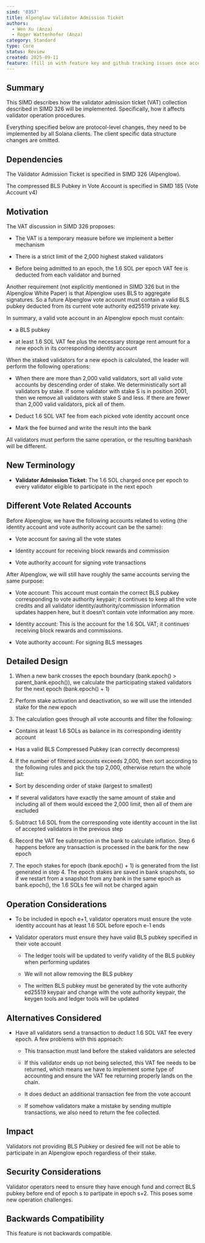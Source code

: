 ```yaml
---
simd: '0357'
title: Alpenglow Validator Admission Ticket
authors:
  - Wen Xu (Anza)
  - Roger Wattenhofer (Anza)
category: Standard
type: Core
status: Review
created: 2025-09-11
feature: (fill in with feature key and github tracking issues once accepted)
---
```


## Summary

This SIMD describes how the validator admission ticket (VAT) collection
described in SIMD 326 will be implemented. Specifically, how it affects
validator operation procedures.

Everything specified below are protocol-level changes, they need to be
implemented by all Solana clients. The client specific data structure
changes are omitted.

## Dependencies

The Validator Admission Ticket is specified in SIMD 326 (Alpenglow).

The compressed BLS Pubkey in Vote Account is specified in SIMD 185 (Vote
Account v4)

## Motivation

The VAT discussion in SIMD 326 proposes:

- The VAT is a temporary measure before we implement a better mechanism

- There is a strict limit of the 2,000 highest staked validators

- Before being admitted to an epoch, the 1.6 SOL per epoch VAT fee is deducted
  from each validator and burned

Another requirement (not explicitly mentioned in SIMD 326 but in the Alpenglow
White Paper) is that Alpenglow uses BLS to aggregate signatures. So a future
Alpenglow vote account must contain a valid BLS pubkey deducted from its
current vote authority ed25519 private key.

In summary, a valid vote account in an Alpenglow epoch must contain:

- a BLS pubkey

- at least 1.6 SOL VAT fee plus the necessary storage rent amount for a new
epoch in its corresponding identity account

When the staked validators for a new epoch is calculated, the leader will
perform the following operations:

- When there are more than 2,000 valid validators, sort all valid vote accounts
by descending order of stake. We deterministically sort all validators by
stake. If some validator with stake S is in position 2001, then we remove all
validators with stake S and less. If there are fewer than 2,000 valid
validators, pick all of them.

- Deduct 1.6 SOL VAT fee from each picked vote identity account once

- Mark the fee burned and write the result into the bank

All validators must perform the same operation, or the resulting bankhash will
be different.

## New Terminology

- **Validator Admission Ticket**: The 1.6 SOL charged once per epoch to every
validator eligible to participate in the next epoch

## Different Vote Related Accounts

Before Alpenglow, we have the following accounts related to voting (the
identity account and vote authority account can be the same):

- Vote account for saving all the vote states

- Identity account for receiving block rewards and commission

- Vote authority account for signing vote transactions

After Alpenglow, we will still have roughly the same accounts serving the same
purpose:

- Vote account: This account must contain the correct BLS pubkey corresponding
to vote authority keypair; it continues to keep all the vote credits and all
validator identity/authority/commission information updates happen here, but
it doesn’t contain vote information any more.

- Identity account: This is the account for the 1.6 SOL VAT; it continues
receiving block rewards and commissions.

- Vote authority account: For signing BLS messages

## Detailed Design

1. When a new bank crosses the epoch boundary (bank.epoch() >
parent_bank.epoch()), we calculate the participating staked validators for the
next epoch (bank.epoch() + 1)

2. Perform stake activation and deactivation, so we will use the intended stake
for the new epoch

3. The calculation goes through all vote accounts and filter the following:

  - Contains at least 1.6 SOLs as balance in its corresponding identity account

  - Has a valid BLS Compressed Pubkey (can correctly decompress)

4. If the number of filtered accounts exceeds 2,000, then sort according to the
following rules and pick the top 2,000, otherwise return the whole list:

  - Sort by descending order of stake (largest to smallest)

  - If several validators have exactly the same amount of stake and including
  all of them would exceed the 2,000 limit, then all of them are excluded

5. Subtract 1.6 SOL from the corresponding vote identity account in the list of
accepted validators in the previous step

6. Record the VAT fee subtraction in the bank to calculate inflation. Step 6
happens before any transaction is processed in the bank for the new epoch

7. The epoch stakes for epoch (bank.epoch() + 1) is generated from the list
generated in step 4. The epoch stakes are saved in bank snapshots, so if we
restart from a snapshot from any bank in the same epoch as bank.epoch(), the
1.6 SOLs fee will not be charged again

## Operation Considerations

- To be included in epoch e+1, validator operators must ensure the vote
identity account has at least 1.6 SOL before epoch e-1 ends

- Validator operators must ensure they have valid BLS pubkey specified in
their vote account

  - The ledger tools will be updated to verify validity of the BLS pubkey when
performing updates

  - We will not allow removing the BLS pubkey

  - The written BLS pubkey must be generated by the vote authority ed25519
keypair and change with the vote authority keypair, the keygen tools and
ledger tools will be updated

## Alternatives Considered

- Have all validators send a transaction to deduct 1.6 SOL VAT fee every epoch.
A few problems with this approach:

  - This transaction must land before the staked validators are selected

  - If this validator ends up not being selected, this VAT fee needs to be
returned, which means we have to implement some type of accounting and ensure
the VAT fee returning properly lands on the chain.

  - It does deduct an additional transaction fee from the vote account

  - If somehow validators make a mistake by sending multiple transactions,
we also need to return the fee collected.

## Impact

Validators not providing BLS Pubkey or desired fee will not be able to
participate in an Alpenglow epoch regardless of their stake.

## Security Considerations

Validator operators need to ensure they have enough fund and correct BLS
pubkey before end of epoch s to partipate in epoch s+2. This poses some new
operation challenges.

## Backwards Compatibility

This feature is not backwards compatible.